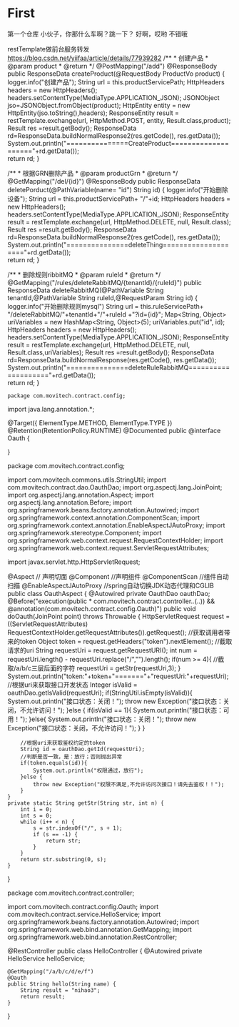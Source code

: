 # First
第一个仓库
小伙子，你那什么车啊？跳一下？
好啊，哎哟 不错哦



restTemplate做前台服务转发          https://blog.csdn.net/yiifaa/article/details/77939282
 /**
     * 创建产品
     * @param product
     * @return
     */
    @PostMapping("/add")
    @ResponseBody
    public ResponseData createProduct(@RequestBody ProductVo product) {
    	logger.info("创建产品");
    	String url = this.productServicePath;
    	HttpHeaders headers = new HttpHeaders(); headers.setContentType(MediaType.APPLICATION_JSON);
    	JSONObject jso=JSONObject.fromObject(product);
    	HttpEntity<String> entity = new HttpEntity<String>(jso.toString(),headers);
    	ResponseEntity<Result> result = restTemplate.exchange(url, HttpMethod.POST, entity, Result.class,product);
    	Result res =result.getBody();
    	ResponseData rd=ResponseData.buildNormalResponse2(res.getCode(), res.getData());
    	System.out.println("===============CreateProduct===================="+rd.getData());  
        return rd;
    }
  
  
  /**
     * 根据GRN删除产品
     * @param productGrn
     * @return
     */
    @GetMapping("/del/{id}")
    @ResponseBody
    public ResponseData deletePorduct(@PathVariable(name= "id") String id) {
    	logger.info("开始删除设备");
        String url = this.productServicePath+ "/"+id;
    	HttpHeaders headers = new HttpHeaders(); headers.setContentType(MediaType.APPLICATION_JSON);
    	ResponseEntity<Result> result = restTemplate.exchange(url, HttpMethod.DELETE, null, Result.class);
    	Result res =result.getBody();
    	ResponseData rd=ResponseData.buildNormalResponse2(res.getCode(), res.getData());
    	System.out.println("===============deleteThing===================="+rd.getData());  
        return rd;
    }
  
  /**
     * 删除规则ribbitMQ
     * @param ruleId
     * @return
     */
    @GetMapping("/rules/deleteRabbitMQ/{tenantId}/{ruleId}")
	public ResponseData deleteRabbitMQ(@PathVariable String tenantId,@PathVariable String ruleId,@RequestParam String id) {
    	logger.info("开始删除规则mysql")
    	String url = this.ruleServicePath+ "/deleteRabbitMQ/"+tenantId+"/"+ruleId +"?id={id}";
    	Map<String, Object> uriVariables = new HashMap<String, Object>(5);
        uriVariables.put("id", id);
    	HttpHeaders headers = new HttpHeaders(); headers.setContentType(MediaType.APPLICATION_JSON);
    	ResponseEntity<Result> result = restTemplate.exchange(url, HttpMethod.DELETE, null, Result.class,uriVariables);
    	Result res =result.getBody();
    	ResponseData rd=ResponseData.buildNormalResponse(res.getCode(), res.getData());
    	System.out.println("===============deleteRuleRabbitMQ===================="+rd.getData());  
        return rd;
	}
	
	
	
	
	
	package com.movitech.contract.config;
 
import java.lang.annotation.*;
 
@Target({ ElementType.METHOD, ElementType.TYPE })
@Retention(RetentionPolicy.RUNTIME)
@Documented
public @interface Oauth {
 
}




package com.movitech.contract.config;
 
import com.movitech.commons.utils.StringUtil;
import com.movitech.contract.dao.OauthDao;
import org.aspectj.lang.JoinPoint;
import org.aspectj.lang.annotation.Aspect;
import org.aspectj.lang.annotation.Before;
import org.springframework.beans.factory.annotation.Autowired;
import org.springframework.context.annotation.ComponentScan;
import org.springframework.context.annotation.EnableAspectJAutoProxy;
import org.springframework.stereotype.Component;
import org.springframework.web.context.request.RequestContextHolder;
import org.springframework.web.context.request.ServletRequestAttributes;
 
import javax.servlet.http.HttpServletRequest;
 
 
@Aspect //  声明切面
@Component //声明组件
@ComponentScan //组件自动扫描
@EnableAspectJAutoProxy //spring自动切换JDK动态代理和CGLIB
public class OauthAspect {
    @Autowired
    private OauthDao oauthDao;
    @Before("execution(public * com.movitech.contract.controller.*.*(..)) && @annotation(com.movitech.contract.config.Oauth)")
    public void doOauth(JoinPoint point) throws Throwable {
        HttpServletRequest request = ((ServletRequestAttributes) RequestContextHolder.getRequestAttributes()).getRequest();
        //获取调用者带来的token
        Object token = request.getHeaders("token").nextElement();
        //截取请求的uri
        String requestUri = request.getRequestURI();
        int num = requestUri.length() - requestUri.replace("/","").length();
        if(num >= 4){
            //截取/a/b/c三层后面的字符
            requestUri = getStr(requestUri,3);
        }
        System.out.println("token:"+token+"======="+"requestUri:"+requestUri);
        //根据uri来获取接口开发状态
        Integer isValid = oauthDao.getIsValid(requestUri);
        if(StringUtil.isEmpty(isValid)){
            System.out.println("接口状态：关闭！");
            throw new Exception("接口状态：关闭，不允许访问！");
        }else {
            if(isValid == 1){
                System.out.println("接口状态：可用！");
            }else{
                System.out.println("接口状态：关闭！");
                throw new Exception("接口状态：关闭，不允许访问！");
            }
        }
 
        //根据uri来获取鉴权约定的token
        String id = oauthDao.getId(requestUri);
        //判断是否一致，是：放行；否则抛出异常
        if(token.equals(id)){
            System.out.println("权限通过，放行");
        }else {
            throw new Exception("权限不满足,不允许访问次接口！请先去鉴权！！");
        }
    }
    private static String getStr(String str, int n) {
        int i = 0;
        int s = 0;
        while (i++ < n) {
            s = str.indexOf("/", s + 1);
            if (s == -1) {
                return str;
            }
        }
        return str.substring(0, s);
    }
}
 
 
 
 
 
 
 package com.movitech.contract.controller;
 
import com.movitech.contract.config.Oauth;
import com.movitech.contract.service.HelloService;
import org.springframework.beans.factory.annotation.Autowired;
import org.springframework.web.bind.annotation.GetMapping;
import org.springframework.web.bind.annotation.RestController;
 
@RestController
public class HelloController {
    @Autowired
    private HelloService helloService;
 
    @GetMapping("/a/b/c/d/e/f")
    @Oauth
    public String hello(String name) {
        String result = "nihao3";
        return result;
    }
}

